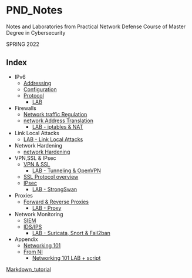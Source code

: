 # PND_Notes
Notes and Laboratories from Practical Network Defense Course of Master Degree in Cybersecurity 

SPRING 2022

## Index
 
- IPv6
  - [Addressing]([1]IPv6/[1]IPv6%20Addressing.md)
  - [Configuration]([1]IPv6/[2]IPv6%20ICMPv6+NDP+SLAAC+DAD.md)
  - [Protocol]([1]IPv6/[3]IPv6%20Protocol%20overview.md)
    - [LAB](Labs/[2]IPv6%20Addressing+PF%20Delegation.md)
- Firewalls
  - [Network traffic Regulation]([2]Firewalls/[1]Network%20Traffic%20Regulation.md)
  - [network Address Translation]([2]Firewalls/[2]Network%20Address%20Translation.md)
    - [LAB - iptables & NAT](Labs/%5B3%5DIptables%20%26%20NAT.md)
- Link Local Attacks
    - [LAB - Link Local Attacks](Labs/%5B4%5DLInk-Local%20Attacks%20%26%20brctl.md)
- Network Hardening
  - [network Hardening](%5B5%5DNetwork%20Hardening/%5B1%5DNetwork%20Hardening.md)
- VPN,SSL & IPsec
  - [VPN & SSL]([6]VPN,SSL%20&%20IPsec/[1]VPN%20&%20SSL.md)
    - [LAB - Tunneling & OpenVPN](Labs/%5B6.1%5DTunneling%20%26%20OpenVPN.md)
  - [SSL Protocol overview]([6]VPN,SSL%20&%20IPsec/[2]SSL%20protocol%20overview.md)
  - [IPsec]([6]VPN,SSL%20&%20IPsec/[3]IPsec.md)
    - [LAB - StrongSwan](Labs/%5B6.2%5DStrongSwan%2Cracoon%20%26%20ipsec-tools.md)
- Proxies
  - [Forward & Reverse Proxies]([7]Proxies/[1]Proxies.md)
    - [LAB - Proxy](Labs/TODO!%5B7%5DProxy.md)
- Network Monitoring
  - [SIEM]([8]Network%20Monitoring/[1]SIEM.md)
  - [IDS/IPS]([8]Network%20Monitoring/[2]IDS_IPS.md)
    - [LAB - Suricata, Snort & Fail2ban](Labs/TODO![8]IDS.md)
- Appendix
  - [Networking 101]([0]Appendix/Networking%20101.md)
  - [From NI]([0]Appendix/NI%20To%20DO.md)
    - [Networking 101 LAB + script](Labs/[1]Networking%20101+script.md)


[Markdown_tutorial](https://commonmark.org/help/tutorial/index.html)